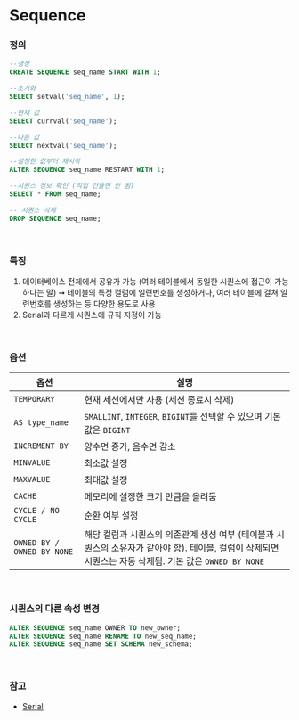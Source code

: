 Sequence
===

### 정의
```sql
--생성
CREATE SEQUENCE seq_name START WITH 1;

--초기화
SELECT setval('seq_name', 1);

--현재 값
SELECT currval('seq_name');

--다음 값
SELECT nextval('seq_name');

--설정한 값부터 재시작
ALTER SEQUENCE seq_name RESTART WITH 1;

--시퀸스 정보 확인 (직접 건들면 안 됨)
SELECT * FROM seq_name;

-- 시퀀스 삭제
DROP SEQUENCE seq_name;
```

<br>

### 특징
1. 데이터베이스 전체에서 공유가 가능 (여러 테이블에서 동일한 시퀀스에 접근이 가능하다는 말) ➞ 테이블의 특정 컬럼에 일련번호를 생성하거나, 여러 테이블에 걸쳐 일련번호를 생성하는 등 다양한 용도로 사용
1. Serial과 다르게 시퀀스에 규칙 지정이 가능

<br>

### 옵션
|옵션|설명|
|-|-|
|`TEMPORARY`|현재 세션에서만 사용 (세션 종료시 삭제)|
|`AS type_name`|`SMALLINT`, `INTEGER`, `BIGINT`를 선택할 수 있으며 기본 값은 `BIGINT`|
|`INCREMENT BY`|양수면 증가, 음수면 감소|
|`MINVALUE`|최소값 설정|
|`MAXVALUE`|최대값 설정|
|`CACHE`|메모리에 설정한 크기 만큼을 올려둠|
|`CYCLE / NO CYCLE`|순환 여부 설정|
|`OWNED BY / OWNED BY NONE`|해당 컬럼과 시퀀스의 의존관계 생성 여부 (테이블과 시퀀스의 소유자가 같아야 함). 테이블, 컬럼이 삭제되면 시퀀스는 자동 삭제됨. 기본 값은 `OWNED BY NONE`|

<br>

### 시퀸스의 다른 속성 변경
```sql
ALTER SEQUENCE seq_name OWNER TO new_owner;
ALTER SEQUENCE seq_name RENAME TO new_seq_name;
ALTER SEQUENCE seq_name SET SCHEMA new_schema;
```

<br>

### 참고
* [Serial](../serial/README.md)

<br>
